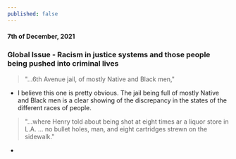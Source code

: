 ```yaml
---
published: false
---
```

#### 7th of December, 2021

### Global Issue - Racism in justice systems and those people being pushed into criminal lives

> "...6th Avenue jail, of mostly Native and Black men,"

- I believe this one is pretty obvious. The jail being full of mostly Native and Black men is a clear showing of the discrepancy in the states of the different races of people.

> "...where Henry told about being shot at eight times ar a liquor store in L.A. ... no bullet holes, man, and eight cartridges strewn on the sidewalk."

- 

